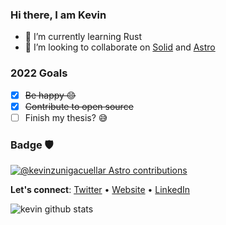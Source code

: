### Hi there, I am Kevin

- 🌱 I’m currently learning Rust
- 👯 I’m looking to collaborate on [Solid](https://www.solidjs.com/) and [Astro](https://github.com/withastro/astro)

### 2022 Goals

- [x] ~~Be happy 😊~~
- [x] ~~Contribute to open source~~
- [ ] Finish my thesis? 😅

### Badge 🛡

[![@kevinzunigacuellar Astro contributions](https://astro.badg.es/v1/contributor/kevinzunigacuellar.svg)](https://astro.badg.es/v1/contributor/kevinzunigacuellar/)

**Let's connect**: [Twitter](https://twitter.com/kevinzunigacuel) • [Website](https://kevinzunigacuellar.com) • [LinkedIn](https://www.linkedin.com/in/kevinzunigacuellar/)

<img src="https://github-readme-stats.vercel.app/api?username=kevinzunigacuellar&show_icons=true&theme=github_dark" alt="kevin github stats" />
